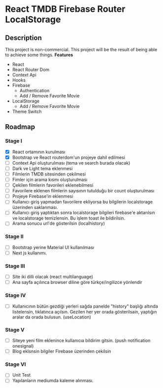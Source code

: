 # React TMDB Firebase Router LocalStorage

## Description
This project is non-commercial. This project will be the result of being able to achieve some things.
**Features**
- React
- React Router Dom
- Context Api
- Hooks
- Firebase
  - Authentication
  - Add / Remove Favorite Movie
- LocalStorage
  - Add / Remove Favorite Movie
- Theme Switch
## Roadmap
### Stage I

- [x] React ortamının kurulması
- [x] Bootstrap ve React routerdom'un projeye dahil edilmesi
- [ ] Context Api oluşturulması (tema ve search burada olacak)
- [ ] Dark ve Light tema eklenmesi
- [ ] Filmlerin TMDB sitesinden çekilmesi
- [ ] Fimler için arama kısmı oluşturulması
- [ ] Çekilen filmlerin favorileri eklenebilmesi
- [ ] Favorilere eklenen filmlerin sayısının tutulduğu bir count oluşturulması
- [ ] Projeye Firebase'in eklenmesi
- [ ] Kullanıcı giriş yapmadan favorilere ekliyorsa bu bilgilerin localstorage üzerinden saklanması.
- [ ] Kullanıcı giriş yaptıktan sonra localstorage bilgileri firebase'e aktarılsın ve localstorage temizlensin. Bu işlem toast ile bildirilsin.
- [ ] Arama sonucu url'de gösterilsin (localhistory)

### Stage II

- [ ] Bootstrap yerine Material UI kullanılması
- [ ] Next js kullanımı.

### Stage III

- [ ] Site iki dilli olacak (react multilanguage)
- [ ] Ana sayfa açılınca browser diline göre türkçe/ingilizce yönlendir

### Stage IV

- [ ] Kullanıcının bütün gezdiği yerleri sağda panelde "history" başlığı altında listelensin, tıklatınca açılsın. Gezilen her yer orada gösterilsain, yaptığın aralar da orada bulusun. (useLocation)

### Stage V

- [ ] Siteye yeni film eklenince kullanıcıa bildirim gitsin. (push notification onesignal)
- [ ] Blog eklsnsin bilgiler Firebase üzerinden çekilsin

### Stage VI

- [ ] Unit Test
- [ ] Yapılanların mediumda kaleme alınması.
